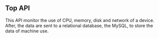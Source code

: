 ## Top API

This API monitor the use of CPU, memory, disk and network of a device. After, the data are sent to a relational database, the MySQL, to store the data of machine use.
